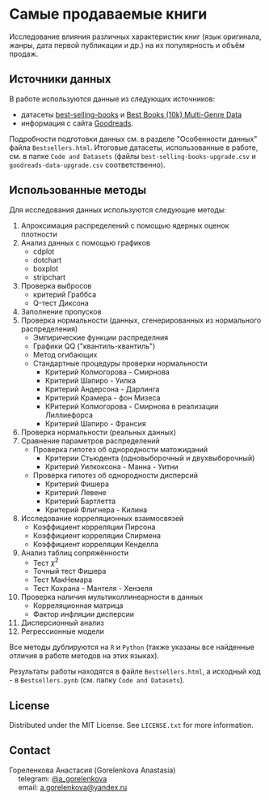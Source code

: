# Самые продаваемые книги

Исследование влияния различных характеристик книг (язык оригинала, жанры, дата первой публикации и др.) на их популярность и объём продаж.

## Источники данных

В работе используются данные из следующих источников:
- датасеты [best-selling-books](https://www.kaggle.com/datasets/drahulsingh/best-selling-books) и [Best Books (10k) Multi-Genre Data](https://www.kaggle.com/datasets/ishikajohari/best-books-10k-multi-genre-data)
- информация с сайта [Goodreads](https://www.goodreads.com/).

Подробности подготовки данных см. в разделе "Особенности данных" файла `Bestsellers.html`. Итоговые датасеты, использованные в работе, см. в папке `Code and Datasets` (файлы `best-selling-books-upgrade.csv` и `goodreads-data-upgrade.csv` соответственно).



## Использованные методы

Для исследования данных используются следующие методы:
1. Апроксимация распределений с помощью ядерных оценок плотности
2. Анализ данных с помощью графиков
   - cdplot
   - dotchart
   - boxplot
   - stripchart
3. Проверка выбросов
   - критерий Граббса
   - Q-тест Диксона
4. Заполнение пропусков
5. Проверка нормальности (данных, сгенерированных из нормального распределения)
   - Эмпирические функции распределния
   - Графики QQ ("квантиль-квантиль")
   - Метод огибающих
   - Стандартные процедуры проверки нормальности
      - Критерий Колмогорова - Смирнова
      - Критерий Шапиро - Уилка
      - Критерий Андерсона - Дарлинга
      - Критерий Крамера - фон Мизеса
      - КРитерий Колмогорова - Смирнова в реализации Лиллиефорса
      - Критерий Шапиро - Франсия
6. Проверка нормальности (реальных данных)
7. Сравнение параметров распределений
   - Проверка гипотез об однородности матожиданий
      - Критерии Стьюдента (одновыборочный и двухвыборочный)
      - Критерий Уилкоксона - Манна - Уитни
   - Проверка гипотез об однородности дисперсий
      - Критерий Фишера
      - Критерий Левене
      - Критерий Бартлетта
      - Критерий Флигнера - Килина
8. Исследование корреляционных взаимосвязей
    - Коэффициент корреляции Пирсона
    - Коэффициент корреляции Спирмена
    - Коэффициент корреляции Кенделла
9. Анализ таблиц сопряжённости
    - Тест $\chi^2$
    - Точный тест Фишера
    - Тест МакНемара
    - Тест Кохрана - Мантеля - Хензеля
10. Проверка наличия мультиколлинеарности в данных
    - Корреляционная матрица
    - Фактор инфляции дисперсии
11. Дисперсионный анализ
12. Регрессионные модели

Все методы дублируются на `R` и `Python` (также указаны все найденные отличия в работе методов на этих языках).

Результаты работы находятся в файле `Bestsellers.html`, а исходный код - в `Bestsellers.pynb` (см. папку `Code and Datasets`).



## License

Distributed under the MIT License. See `LICENSE.txt` for more information.



## Contact

Гореленкова Анастасия (Gorelenkova Anastasia)\
&emsp; telegram: [@a_gorelenkova](https://t.me/a_gorelenkova)\
&emsp; email: a.gorelenkova@yandex.ru
